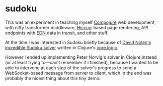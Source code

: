 # sudoku

This was an experiment in teaching myself [Compojure](https://github.com/weavejester/compojure) web development, with nifty transformer middleware, 
[Hiccup](https://github.com/weavejester/hiccup)-based page rendering, API endpoints with [EDN](https://clojuredocs.org/clojure.edn) data in transit, and other stuff.

At the time I was interested in Sudoku briefly because of [David Nolen's incredible Sudoku solver](https://swannodette.github.io/2013/03/09/logic-programming-is-underrated/) 
written in Clojure's [core.logic](https://github.com/clojure/core.logic).

However I ended up implementing Peter Norvig's solver in Clojure instead (or at least trying to—can't remember if I finished),
because I wanted to be able to intervene at each step of the solver's progress to send a WebSocket-based message from server to client, which 
in the end was probably the nicest thing about this tiny demo.
